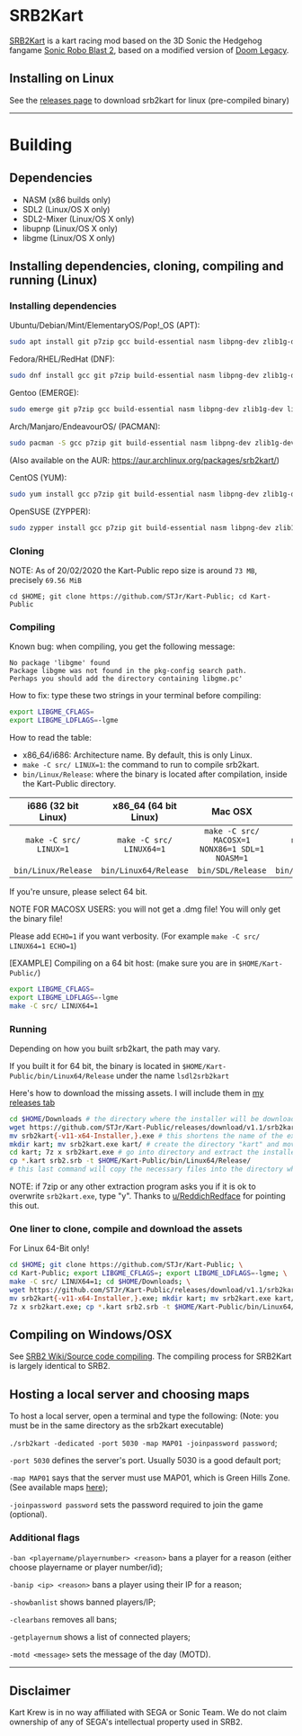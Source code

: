 # SRB2Kart

[SRB2Kart](https://srb2.org/mods/) is a kart racing mod based on the 3D Sonic the Hedgehog fangame [Sonic Robo Blast 2](https://srb2.org/), based on a modified version of [Doom Legacy](http://doomlegacy.sourceforge.net/).

## Installing on Linux
See the [releases page](https://github.com/GoDzM4TT3O/Kart-Public) to download srb2kart for linux (pre-compiled binary)
***
# Building
## Dependencies
- NASM (x86 builds only)
- SDL2 (Linux/OS X only)
- SDL2-Mixer (Linux/OS X only)
- libupnp (Linux/OS X only)
- libgme (Linux/OS X only)

## Installing dependencies, cloning, compiling and running (Linux)
### Installing dependencies
Ubuntu/Debian/Mint/ElementaryOS/Pop!\_OS (APT):

```bash
sudo apt install git p7zip gcc build-essential nasm libpng-dev zlib1g-dev libsdl2-dev libsdl2-mixer-dev libgme-dev libopenmpt-dev
```

Fedora/RHEL/RedHat (DNF):

```bash
sudo dnf install gcc git p7zip build-essential nasm libpng-dev zlib1g-dev libsdl2-dev libsdl2-mixer-dev libgme-dev libopenmpt-dev
```

Gentoo (EMERGE):

```bash
sudo emerge git p7zip gcc build-essential nasm libpng-dev zlib1g-dev libsdl2-dev libsdl2-mixer-dev libgme-dev libopenmpt-dev
```

Arch/Manjaro/EndeavourOS/ (PACMAN):

```bash
sudo pacman -S gcc p7zip git build-essential nasm libpng-dev zlib1g-dev libsdl2-dev libsdl2-mixer-dev libgme-dev libopenmpt-dev
```
(Also available on the AUR: https://aur.archlinux.org/packages/srb2kart/)

CentOS (YUM):

```bash
sudo yum install gcc p7zip git build-essential nasm libpng-dev zlib1g-dev libsdl2-dev libsdl2-mixer-dev libgme-dev libopenmpt-dev
```

OpenSUSE (ZYPPER):

```bash
sudo zypper install gcc p7zip git build-essential nasm libpng-dev zlib1g-dev libsdl2-dev libsdl2-mixer-dev libgme-dev libopenmpt-dev
```


### Cloning
NOTE: As of 20/02/2020 the Kart-Public repo size is around `73 MB`, precisely `69.56 MiB`

`cd $HOME; git clone https://github.com/STJr/Kart-Public; cd Kart-Public`

### Compiling
Known bug: when compiling, you get the following message:

```
No package 'libgme' found
Package libgme was not found in the pkg-config search path.
Perhaps you should add the directory containing libgme.pc'
```

How to fix:
type these two strings in your terminal before compiling:

```bash
export LIBGME_CFLAGS=
export LIBGME_LDFLAGS=-lgme
```

How to read the table:

- x86_64/i686: Architecture name. By default, this is only Linux.
- `make -C src/ LINUX=1`: the command to run to compile srb2kart.
- `bin/Linux/Release`: where the binary is located after compilation, inside the Kart-Public directory.

|          i686 (32 bit Linux)  |   x86_64 (64 bit Linux)  |                     Mac OSX                    |          FreeBSD         |          Solaris         |
|:----------------------:|:------------------------:|:----------------------------------------------:|:------------------------:|:------------------------:|
| `make -C src/ LINUX=1` | `make -C src/ LINUX64=1` | `make -C src/ MACOSX=1 NONX86=1 SDL=1 NOASM=1` | `make -C src/ FREEBSD=1` | `make -C src/ SOLARIS=1` |
| `bin/Linux/Release`    | `bin/Linux64/Release`    | `bin/SDL/Release`                              | `bin/FreeBSD/Release`    | `bin/Solaris/Release`    |

If you're unsure, please select 64 bit.

NOTE FOR MACOSX USERS: you will not get a .dmg file! You will only get the binary file!

Please add `ECHO=1` if you want verbosity. (For example `make -C src/ LINUX64=1 ECHO=1`)

[EXAMPLE] Compiling on a 64 bit host:
(make sure you are in `$HOME/Kart-Public/`)
```bash
export LIBGME_CFLAGS=
export LIBGME_LDFLAGS=-lgme
make -C src/ LINUX64=1
```

### Running
Depending on how you built srb2kart, the path may vary.

If you built it for 64 bit, the binary is located in `$HOME/Kart-Public/bin/Linux64/Release` under the name `lsdl2srb2kart`

Here's how to download the missing assets. I will include them in [my releases tab](https://github.com/GoDzM4TT3O/Kart-Public/releases/latest)
```bash
cd $HOME/Downloads # the directory where the installer will be downloaded
wget https://github.com/STJr/Kart-Public/releases/download/v1.1/srb2kart-v11-x64-Installer.exe # download the installer
mv srb2kart{-v11-x64-Installer,}.exe # this shortens the name of the exe
mkdir kart; mv srb2kart.exe kart/ # create the directory "kart" and move the installer there
cd kart; 7z x srb2kart.exe # go into directory and extract the installer
cp *.kart srb2.srb -t $HOME/Kart-Public/bin/Linux64/Release/
# this last command will copy the necessary files into the directory where srb2kart was compiled
```
NOTE: if 7zip or any other extraction program asks you if it is ok to overwrite `srb2kart.exe`, type "y".
Thanks to [u/ReddichRedface](https://reddit.com/u/ReddichRedface) for pointing this out.


### One liner to clone, compile and download the assets
For Linux 64-Bit only!

```bash
cd $HOME; git clone https://github.com/STJr/Kart-Public; \
cd Kart-Public; export LIBGME_CFLAGS=; export LIBGME_LDFLAGS=-lgme; \
make -C src/ LINUX64=1; cd $HOME/Downloads; \
wget https://github.com/STJr/Kart-Public/releases/download/v1.1/srb2kart-v11-x64-Installer.exe; \
mv srb2kart{-v11-x64-Installer,}.exe; mkdir kart; mv srb2kart.exe kart/; cd kart/; \
7z x srb2kart.exe; cp *.kart srb2.srb -t $HOME/Kart-Public/bin/Linux64/Release/
```

## Compiling on Windows/OSX

See [SRB2 Wiki/Source code compiling](http://wiki.srb2.org/wiki/Source_code_compiling). The compiling process for SRB2Kart is largely identical to SRB2.

## Hosting a local server and choosing maps
To host a local server, open a terminal and type the following:
(Note: you must be in the same directory as the srb2kart executable)

`./srb2kart -dedicated -port 5030 -map MAP01 -joinpassword password`;

`-port 5030` defines the server's port. Usually 5030 is a good default port;

`-map MAP01` says that the server must use MAP01, which is Green Hills Zone. (See available maps [here](https://wiki.srb2.org/wiki/SRB2Kart/Levels));

`-joinpassword password` sets the password required to join the game (optional).

### Additional flags
`-ban <playername/playernumber> <reason>` bans a player for a reason (either choose playername or player number/id);

`-banip <ip> <reason>` bans a player using their IP for a reason;

`-showbanlist` shows banned players/IP;

`-clearbans` removes all bans;

`-getplayernum` shows a list of connected players;

`-motd <message>`  sets the message of the day (MOTD).

***

## Disclaimer
Kart Krew is in no way affiliated with SEGA or Sonic Team. We do not claim ownership of any of SEGA's intellectual property used in SRB2.
